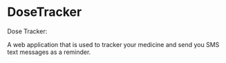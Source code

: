 # DoseTracker
Dose Tracker: 

A web application that is used to tracker your medicine and send you SMS text messages as a reminder.
